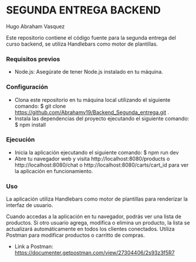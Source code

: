 # SEGUNDA ENTREGA BACKEND 
Hugo Abraham Vasquez

Este repositorio contiene el código fuente para la segunda entrega del curso backend, se utiliza Handlebars como motor de plantillas.

### Requisitos previos
- Node.js: Asegúrate de tener Node.js instalado en tu máquina.

### Configuración
- Clona este repositorio en tu máquina local utilizando el siguiente comando:
   $ git clone https://github.com/Abrahamv19/Backend_Segunda_entrega.git . 
- Instala las dependencias del proyecto ejecutando el siguiente comando:
   $ npm install

### Ejecución
- Inicia la aplicación ejecutando el siguiente comando:
   $ npm run dev
- Abre tu navegador web y visita http://localhost:8080/products o http://localhost:8080/chat  o http://localhost:8080/carts/cart_id para ver la aplicación en funcionamiento.

### Uso
La aplicación utiliza Handlebars como motor de plantillas para renderizar la interfaz de usuario.

Cuando accedas a la aplicación en tu navegador, podrás ver una lista de productos. Si otro usuario agrega, modifica o elimina un producto, la lista se actualizará automáticamente en todos los clientes conectados. Utiliza Postman para modificar productos o carritto de compras.

- Link a Postman: https://documenter.getpostman.com/view/27304406/2s93z3f5R7
